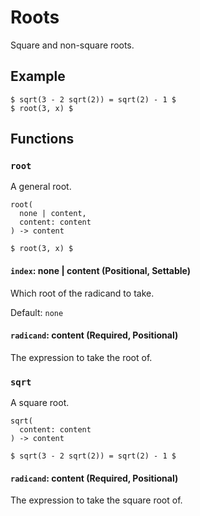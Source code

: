# Roots

Square and non-square roots.

## Example

```typst
$ sqrt(3 - 2 sqrt(2)) = sqrt(2) - 1 $
$ root(3, x) $
```

## Functions

### `root`

A general root.

```
root(
  none | content,
  content: content
) -> content
```

```typst
$ root(3, x) $
```

#### `index`: none | content (Positional, Settable)

Which root of the radicand to take.

Default: `none`

#### `radicand`: content (Required, Positional)

The expression to take the root of.

### `sqrt`

A square root.

```
sqrt(
  content: content
) -> content
```

```typst
$ sqrt(3 - 2 sqrt(2)) = sqrt(2) - 1 $
```

#### `radicand`: content (Required, Positional)

The expression to take the square root of.
